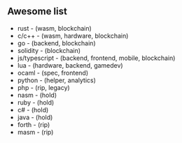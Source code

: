 ## Awesome list

* rust - (wasm, blockchain)
* c/c++ - (wasm, hardware, blockchain)
* go - (backend, blockchain)
* solidity - (blockchain)
* js/typescript - (backend, frontend, mobile, blockchain)
* lua - (hardware, backend, gamedev)
* ocaml - (spec, frontend)
* python - (helper, analytics)
* php - (rip, legacy)
* nasm - (hold)
* ruby - (hold)
* c# - (hold)
* java - (hold)
* forth - (rip)
* masm - (rip)
